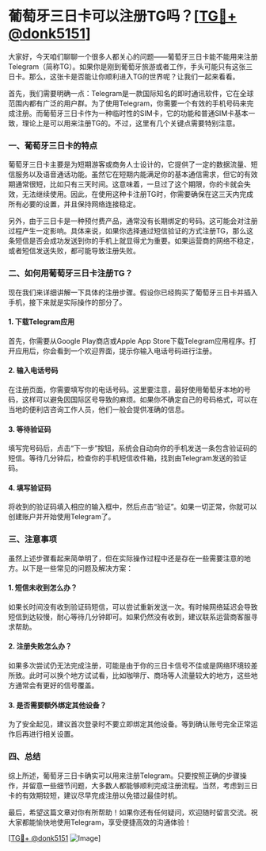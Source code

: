 # 葡萄牙三日卡可以注册TG吗？[[TG💪+ @donk5151](https://t.me/s/donk5151)]

大家好，今天咱们聊聊一个很多人都关心的问题——葡萄牙三日卡能不能用来注册Telegram（简称TG）。如果你是刚到葡萄牙旅游或者工作，手头可能只有这张三日卡。那么，这张卡是否能让你顺利进入TG的世界呢？让我们一起来看看。

首先，我们需要明确一点：Telegram是一款国际知名的即时通讯软件，它在全球范围内都有广泛的用户群。为了使用Telegram，你需要一个有效的手机号码来完成注册。而葡萄牙三日卡作为一种临时性的SIM卡，它的功能和普通SIM卡基本一致，理论上是可以用来注册TG的。不过，这里有几个关键点需要特别注意。

### 一、葡萄牙三日卡的特点

葡萄牙三日卡主要是为短期游客或商务人士设计的，它提供了一定的数据流量、短信服务以及语音通话功能。虽然它在短期内能满足你的基本通信需求，但它的有效期通常很短，比如只有三天时间。这意味着，一旦过了这个期限，你的卡就会失效，无法继续使用。因此，在使用这种卡注册TG时，你需要确保在这三天内完成所有必要的设置，并且保持网络连接稳定。

另外，由于三日卡是一种预付费产品，通常没有长期绑定的号码。这可能会对注册过程产生一定影响。具体来说，如果你选择通过短信验证的方式注册TG，那么这条短信是否会成功发送到你的手机上就显得尤为重要。如果运营商的网络不稳定，或者短信发送失败，都可能导致注册失败。

### 二、如何用葡萄牙三日卡注册TG？

现在我们来详细讲解一下具体的注册步骤。假设你已经购买了葡萄牙三日卡并插入手机，接下来就是实际操作的部分了。

#### 1. 下载Telegram应用

首先，你需要从Google Play商店或Apple App Store下载Telegram应用程序。打开应用后，你会看到一个欢迎界面，提示你输入电话号码进行注册。

#### 2. 输入电话号码

在注册页面，你需要填写你的电话号码。这里要注意，最好使用葡萄牙本地的号码，这样可以避免因国际区号导致的麻烦。如果你不确定自己的号码格式，可以在当地的便利店咨询工作人员，他们一般会提供准确的信息。

#### 3. 等待验证码

填写完号码后，点击“下一步”按钮，系统会自动向你的手机发送一条包含验证码的短信。等待几分钟后，检查你的手机短信收件箱，找到由Telegram发送的验证码。

#### 4. 填写验证码

将收到的验证码填入相应的输入框中，然后点击“验证”。如果一切正常，你就可以创建账户并开始使用Telegram了。

### 三、注意事项

虽然上述步骤看起来简单明了，但在实际操作过程中还是存在一些需要注意的地方。以下是一些常见的问题及解决方案：

#### 1. 短信未收到怎么办？

如果长时间没有收到验证码短信，可以尝试重新发送一次。有时候网络延迟会导致短信到达较慢，耐心等待几分钟即可。如果仍然没有收到，建议联系运营商客服寻求帮助。

#### 2. 注册失败怎么办？

如果多次尝试仍无法完成注册，可能是由于你的三日卡信号不佳或是网络环境较差所致。此时可以换个地方试试看，比如咖啡厅、商场等人流量较大的地方，这些地方通常会有更好的信号覆盖。

#### 3. 是否需要额外绑定其他设备？

为了安全起见，建议首次登录时不要立即绑定其他设备。等到确认账号完全正常运作后再进行相关设置。

### 四、总结

综上所述，葡萄牙三日卡确实可以用来注册Telegram。只要按照正确的步骤操作，并留意一些细节问题，大多数人都能够顺利完成注册流程。当然，考虑到三日卡的有效期较短，建议尽早完成注册以免错过最佳时机。

最后，希望这篇文章对你有所帮助！如果你还有任何疑问，欢迎随时留言交流。祝大家都能愉快地使用Telegram，享受便捷高效的沟通体验！

[[TG💪+ @donk5151](https://t.me/s/donk5151) ![Image](https://i.postimg.cc/rwNCRYN7/Snipaste-2025-04-30-17-27-05.png)]